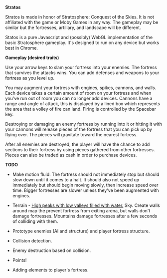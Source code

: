 **Stratos**

Stratos is made in honor of Stratosphere: Conquest of the Skies. It is not affiliated with the game or Moby Games in any way. 
The gameplay may be similar but the fortresses, artillary, and landscape will be different.

Statos is a pure Javascript and (possibly) WebGL implementation of the basic Stratosphere gameplay. It's designed to run on any device but works best in Chrome.

**Gameplay (desired traits)**

Use your arrow keys to slam your fortress into your enemies. The fortress that survives the attacks wins. You can add defenses and weapons to your fortress as you level up.

You may augment your fortress with engines, spikes, cannons, and walls. Each device takes a certain amount of room on your fortress and when you've run out of room you can no longer add devices. Cannons have a range and angle of attack, this is displayed by a lined box which represents the area that a volley of fire can land. Firing is controlled by the Spacebar key.

Destroying or damaging an enemy fortress by running into it or hitting it with your cannons will release pieces of the fortress that you can pick up by flying over. The pieces will gravitate toward the nearest fortress. 

After all enemies are destroyed, the player will have the chance to add sections to their fortress by using pieces gathered from other fortresses. Pieces can also be traded as cash in order to purchase devices.

**TODO**

* Make motion fluid. The fortress should not immediately stop but should slow down until it comes to a halt. It should also not speed up immediately but should begin moving slowly, then increase speed over time. Bigger fortresses are slower unless they've been augmented with engines.

* Terrain - [High peaks with low valleys filled with water.](http://www.mobygames.com/images/shots/l/29259-stratosphere-conquest-of-the-skies-windows-screenshot-as-soon.jpg) Sky. Create walls around map the prevent fortress from exiting arena, but walls don't damage fortresses. Mountains damage fortresses after a few seconds of colliding with them.

* Prototype enemies (AI and structure) and player fortress structure. 

* Collision detection.

* Enemy destruction based on collision.

* Points!

* Adding elements to player's fortress.
